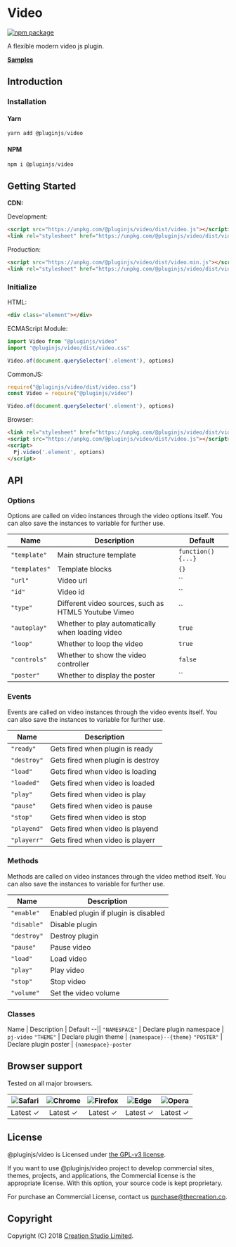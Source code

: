 # Video

[![npm package](https://img.shields.io/npm/v/@pluginjs/video.svg)](https://www.npmjs.com/package/@pluginjs/video)

A flexible modern video js plugin.

**[Samples](https://codesandbox.io/s/github/pluginjs/pluginjs/tree/master/modules/video/samples)**

## Introduction

### Installation

#### Yarn

```javascript
yarn add @pluginjs/video
```

#### NPM

```javascript
npm i @pluginjs/video
```

## Getting Started

**CDN:**

Development:

```html
<script src="https://unpkg.com/@pluginjs/video/dist/video.js"></script>
<link rel="stylesheet" href="https://unpkg.com/@pluginjs/video/dist/video.css">
```

Production:

```html
<script src="https://unpkg.com/@pluginjs/video/dist/video.min.js"></script>
<link rel="stylesheet" href="https://unpkg.com/@pluginjs/video/dist/video.min.css">
```

### Initialize

HTML:

```html
<div class="element"></div>
```

ECMAScript Module:

```javascript
import Video from "@pluginjs/video"
import "@pluginjs/video/dist/video.css"

Video.of(document.querySelector('.element'), options)
```

CommonJS:

```javascript
require("@pluginjs/video/dist/video.css")
const Video = require("@pluginjs/video")

Video.of(document.querySelector('.element'), options)
```

Browser:

```html
<link rel="stylesheet" href="https://unpkg.com/@pluginjs/video/dist/video.css">
<script src="https://unpkg.com/@pluginjs/video/dist/video.js"></script>
<script>
  Pj.video('.element', options)
</script>
```

## API

### Options

Options are called on video instances through the video options itself.
You can also save the instances to variable for further use.

Name | Description | Default
--|--|--
`"template"` | Main structure template | `function() {...}`
`"templates"` | Template blocks | `{}`
`"url"` | Video url | ``
`"id"` | Video id | ``
`"type"` | Different video sources, such as HTML5 Youtube Vimeo | ``
`"autoplay"` | Whether to play automatically when loading video | `true`
`"loop"` | Whether to loop the video | `true`
`"controls"` | Whether to show the video controller | `false`
`"poster"` | Whether to display the poster | ``

### Events

Events are called on video instances through the video events itself.
You can also save the instances to variable for further use.

Name | Description
--|--
`"ready"` | Gets fired when plugin is ready
`"destroy"` | Gets fired when plugin is destroy
`"load"` | Gets fired when video is loading
`"loaded"` | Gets fired when video is loaded
`"play"` | Gets fired when video is play
`"pause"` | Gets fired when video is pause
`"stop"` | Gets fired when video is stop
`"playend"` | Gets fired when video is playend
`"playerr"` | Gets fired when video is playerr

### Methods

Methods are called on video instances through the video method itself.
You can also save the instances to variable for further use.

Name | Description
--|--
`"enable"` | Enabled plugin if plugin is disabled
`"disable"` | Disable plugin
`"destroy"` | Destroy plugin
`"pause"` | Pause  video
`"load"` | Load video
`"play"` | Play video
`"stop"` | Stop video
`"volume"` | Set the video volume

### Classes

Name | Description | Default
--||
`"NAMESPACE"` | Declare plugin namespace | `pj-video`
`"THEME"` | Declare plugin theme | `{namespace}--{theme}`
`"POSTER"` | Declare plugin poster | `{namespace}-poster`

## Browser support

Tested on all major browsers.

| <img src="https://raw.githubusercontent.com/alrra/browser-logos/master/src/safari/safari_32x32.png" alt="Safari"> | <img src="https://raw.githubusercontent.com/alrra/browser-logos/master/src/chrome/chrome_32x32.png" alt="Chrome"> | <img src="https://raw.githubusercontent.com/alrra/browser-logos/master/src/firefox/firefox_32x32.png" alt="Firefox"> | <img src="https://raw.githubusercontent.com/alrra/browser-logos/master/src/edge/edge_32x32.png" alt="Edge"> | <img src="https://raw.githubusercontent.com/alrra/browser-logos/master/src/opera/opera_32x32.png" alt="Opera"> |
|:--:|:--:|:--:|:--:|:--:|
| Latest ✓ | Latest ✓ | Latest ✓ | Latest ✓ | Latest ✓ |

## License

@pluginjs/video is Licensed under [the GPL-v3 license](LICENSE).

If you want to use @pluginjs/video project to develop commercial sites, themes, projects, and applications, the Commercial license is the appropriate license. With this option, your source code is kept proprietary.

For purchase an Commercial License, contact us purchase@thecreation.co.

## Copyright

Copyright (C) 2018 [Creation Studio Limited](creationstudio.com).